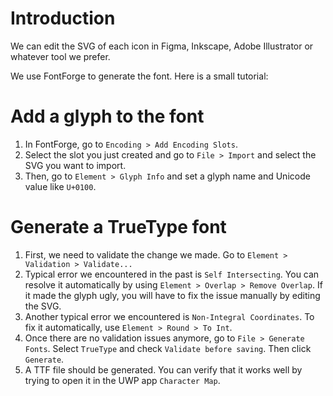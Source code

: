 # Introduction

We can edit the SVG of each icon in Figma, Inkscape, Adobe Illustrator or whatever tool we prefer.

We use FontForge to generate the font. Here is a small tutorial:

# Add a glyph to the font

1. In FontForge, go to `Encoding > Add Encoding Slots`.
2. Select the slot you just created and go to `File > Import` and select the SVG you want to import.
3. Then, go to `Element > Glyph Info` and set a glyph name and Unicode value like `U+0100`.

# Generate a TrueType font

1. First, we need to validate the change we made. Go to `Element > Validation > Validate...`
2. Typical error we encountered in the past is `Self Intersecting`. You can resolve it automatically by using `Element > Overlap > Remove Overlap`. If it made the glyph ugly, you will have to fix the issue manually by editing the SVG.
3. Another typical error we encountered is `Non-Integral Coordinates`. To fix it automatically, use `Element > Round > To Int`.
4. Once there are no validation issues anymore, go to `File > Generate Fonts`. Select `TrueType` and check `Validate before saving`. Then click `Generate`.
5. A TTF file should be generated. You can verify that it works well by trying to open it in the UWP app `Character Map`.